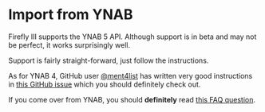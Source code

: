 # Import from YNAB

Firefly III supports the YNAB 5 API. Although support is in beta and may not be perfect, it works surprisingly well.

Support is fairly straight-forward, just follow the instructions. 

As for YNAB 4, GitHub user  [@ment4list](https://github.com/ment4list) has written very good instructions in [this GitHub issue](https://github.com/firefly-iii/firefly-iii/issues/2272) which you should definitely check out.

If you come over from YNAB, you should **definitely** read [this FAQ question](https://docs.firefly-iii.org/faq/other#i-came-over-from-ynab-i-dont-get-it).